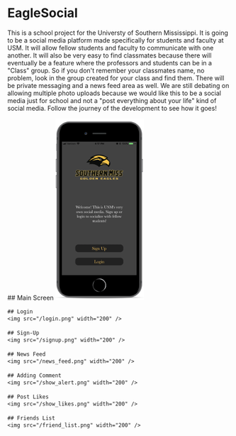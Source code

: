 # EagleSocial
This is a school project for the Universty of Southern Mississippi. It is going to be a social media platform made specifically for students and faculty at USM. It will allow fellow students and faculty to communicate with one another. It will also be very easy to find classmates because there will eventually be a feature where the professors and students can be in a "Class" group. So if you don't remember your classmates name, no problem, look in the group created for your class and find them. There will be private messaging and a news feed area as well. We are still debating on allowing multiple photo uploads because we would like this to be a social media just for school and not a "post everything about your life" kind of social media. Follow the journey of the development to see how it goes!


<HTML>
  <div>
    ## Main Screen
    <img src="/initial.png" width="200" />

    ## Login
    <img src="/login.png" width="200" />

    ## Sign-Up
    <img src="/signup.png" width="200" />

    ## News Feed
    <img src="/news_feed.png" width="200" />

    ## Adding Comment
    <img src="/show_alert.png" width="200" />

    ## Post Likes
    <img src="/show_likes.png" width="200" />

    ## Friends List
    <img src="/friend_list.png" width="200" />
  </div>
</HTML>
